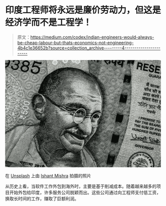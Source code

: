 # 印度工程师将永远是廉价劳动力，但这是经济学而不是工程学！

> 原文：<https://medium.com/codex/indian-engineers-would-always-be-cheap-labour-but-thats-economics-not-engineering-4b4c1e36652b?source=collection_archive---------4----------------------->

![](img/b773df706d10ba4a1cfa99254a120941.png)

在 [Unsplash](https://unsplash.com/s/photos/indian?utm_source=unsplash&utm_medium=referral&utm_content=creditCopyText) 上由 [Ishant Mishra](https://unsplash.com/@ishant_mishra54?utm_source=unsplash&utm_medium=referral&utm_content=creditCopyText) 拍摄的照片

从历史上看，当软件工作外包到海外时，主要是基于削减成本。随着越来越多的项目开始外包给印度，许多服务公司脱颖而出。这些公司通过向工程师支付低工资，换取长时间的工作，赚取了巨额利润。